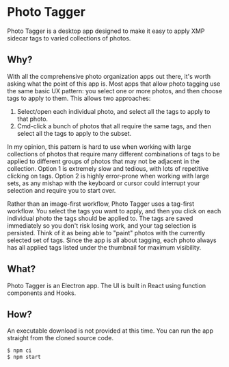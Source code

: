 # Photo Tagger

Photo Tagger is a desktop app designed to make it easy to apply XMP sidecar tags to varied collections of photos.

## Why?

With all the comprehensive photo organization apps out there, it's worth asking what the point of this app is. Most apps that allow photo tagging use the same basic UX pattern: you select one or more photos, and then choose tags to apply to them. This allows two approaches:

1. Select/open each individual photo, and select all the tags to apply to that photo.
2. Cmd-click a bunch of photos that all require the same tags, and then select all the tags to apply to the subset.

In my opinion, this pattern is hard to use when working with large collections of photos that require many different combinations of tags to be applied to different groups of photos that may not be adjacent in the collection. Option 1 is extremely slow and tedious, with lots of repetitive clicking on tags. Option 2 is highly error-prone when working with large sets, as any mishap with the keyboard or cursor could interrupt your selection and require you to start over.

Rather than an image-first workflow, Photo Tagger uses a tag-first workflow. You select the tags you want to apply, and then you click on each individual photo the tags should be applied to. The tags are saved immediately so you don't risk losing work, and your tag selection is persisted. Think of it as being able to "paint" photos with the currently selected set of tags. Since the app is all about tagging, each photo always has all applied tags listed under the thumbnail for maximum visibility.

## What?

Photo Tagger is an Electron app. The UI is built in React using function components and Hooks.

## How?

An executable download is not provided at this time. You can run the app straight from the cloned source code.

```sh
$ npm ci
$ npm start
```
